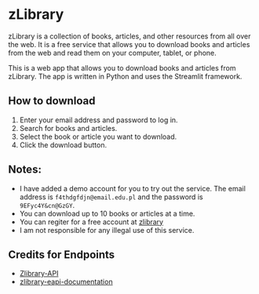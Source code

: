 # zLibrary

zLibrary is a collection of books, articles, and other resources from all over the web. It is a free service that allows you to download books and articles from the web and read them on your computer, tablet, or phone.

This is a web app that allows you to download books and articles from zLibrary. The app is written in Python and uses the Streamlit framework.

## How to download

1. Enter your email address and password to log in.
2. Search for books and articles.
3. Select the book or article you want to download.
4. Click the download button.

## Notes:

-   I have added a demo account for you to try out the service. The email address is `f4thdgfdjn@email.edu.pl` and the password is `9EFyc4Y&cn@GzGY`.
-   You can download up to 10 books or articles at a time.
-   You can regiter for a free account at [zlibrary](https://singlelogin.me/)
-   I am not responsible for any illegal use of this service.

## Credits for Endpoints

- [Zlibrary-API](https://github.com/bipinkrish/Zlibrary-API)
- [zlibrary-eapi-documentation](https://github.com/baroxyton/zlibrary-eapi-documentation)
